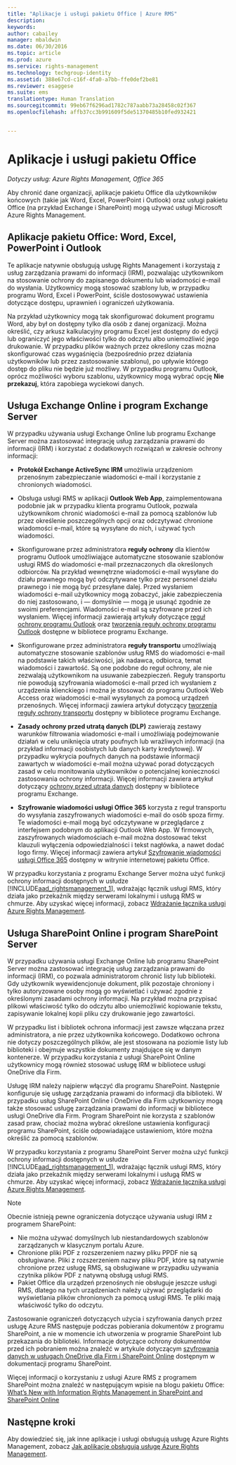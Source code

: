 ```yaml
---
title: "Aplikacje i usługi pakietu Office | Azure RMS"
description: 
keywords: 
author: cabailey
manager: mbaldwin
ms.date: 06/30/2016
ms.topic: article
ms.prod: azure
ms.service: rights-management
ms.technology: techgroup-identity
ms.assetid: 388e67cd-c16f-4fa0-a7bb-ffe0def2be81
ms.reviewer: esaggese
ms.suite: ems
translationtype: Human Translation
ms.sourcegitcommit: 99eb67f6296ad1782c787aabb73a28458c02f367
ms.openlocfilehash: affb37cc3b991609f5de51370485b10fed932421


---
```



# Aplikacje i usługi pakietu Office

*Dotyczy usług: Azure Rights Management, Office 365*

Aby chronić dane organizacji, aplikacje pakietu Office dla użytkowników końcowych (takie jak Word, Excel, PowerPoint i Outlook) oraz usługi pakietu Office (na przykład Exchange i SharePoint) mogą używać usługi Microsoft Azure Rights Management.

## Aplikacje pakietu Office: Word, Excel, PowerPoint i Outlook
Te aplikacje natywnie obsługują usługę Rights Management i korzystają z usług zarządzania prawami do informacji (IRM), pozwalając użytkownikom na stosowanie ochrony do zapisanego dokumentu lub wiadomości e-mail do wysłania. Użytkownicy mogą stosować szablony lub, w przypadku programu Word, Excel i PowerPoint, ściśle dostosowywać ustawienia dotyczące dostępu, uprawnień i ograniczeń użytkowania. 

Na przykład użytkownicy mogą tak skonfigurować dokument programu Word, aby był on dostępny tylko dla osób z danej organizacji. Można określić, czy arkusz kalkulacyjny programu Excel jest dostępny do edycji lub ograniczyć jego właściwości tylko do odczytu albo uniemożliwić jego drukowanie. W przypadku plików ważnych przez określony czas można skonfigurować czas wygaśnięcia (bezpośrednio przez działania użytkowników lub przez zastosowanie szablonu), po upływie którego dostęp do pliku nie będzie już możliwy. W przypadku programu Outlook, oprócz możliwości wyboru szablonu, użytkownicy mogą wybrać opcję **Nie przekazuj**, która zapobiega wyciekowi danych.

## Usługa Exchange Online i program Exchange Server
W przypadku używania usługi Exchange Online lub programu Exchange Server można zastosować integrację usług zarządzania prawami do informacji (IRM) i korzystać z dodatkowych rozwiązań w zakresie ochrony informacji:

-   **Protokół Exchange ActiveSync IRM** umożliwia urządzeniom przenośnym zabezpieczanie wiadomości e-mail i korzystanie z chronionych wiadomości.

-   Obsługa usługi RMS w aplikacji **Outlook Web App**, zaimplementowana podobnie jak w przypadku klienta programu Outlook, pozwala użytkownikom chronić wiadomości e-mail za pomocą szablonów lub przez określenie poszczególnych opcji oraz odczytywać chronione wiadomości e-mail, które są wysyłane do nich, i używać tych wiadomości.

-   Skonfigurowane przez administratora **reguły ochrony** dla klientów programu Outlook umożliwiające automatyczne stosowanie szablonów usługi RMS do wiadomości e-mail przeznaczonych dla określonych odbiorców. Na przykład wewnętrzne wiadomości e-mail wysyłane do działu prawnego mogą być odczytywane tylko przez personel działu prawnego i nie mogą być przesyłane dalej. Przed wysłaniem wiadomości e-mail użytkownicy mogą zobaczyć, jakie zabezpieczenia do niej zastosowano, i — domyślnie — mogą je usunąć zgodnie ze swoimi preferencjami. Wiadomości e-mail są szyfrowane przed ich wysłaniem. Więcej informacji zawierają artykuły dotyczące [reguł ochrony programu Outlook](https://technet.microsoft.com/library/dd638178%28v=exchg.150%29.aspx) oraz [tworzenia reguły ochrony programu Outlook](https://technet.microsoft.com/library/dd638196%28v=exchg.150%29.aspx) dostępne w bibliotece programu Exchange.

-   Skonfigurowane przez administratora **reguły transportu** umożliwiają automatyczne stosowanie szablonów usług RMS do wiadomości e-mail na podstawie takich właściwości, jak nadawca, odbiorca, temat wiadomości i zawartość. Są one podobne do reguł ochrony, ale nie zezwalają użytkownikom na usuwanie zabezpieczeń. Reguły transportu nie powodują szyfrowania wiadomości e-mail przed ich wysłaniem z urządzenia klienckiego i można je stosować do programu Outlook Web Access oraz wiadomości e-mail wysyłanych za pomocą urządzeń przenośnych. Więcej informacji zawiera artykuł dotyczący [tworzenia reguły ochrony transportu](https://technet.microsoft.com/library/dd302432.aspx) dostępny w bibliotece programu Exchange.

-   **Zasady ochrony przed utratą danych (DLP)** zawierają zestawy warunków filtrowania wiadomości e-mail i umożliwiają podejmowanie działań w celu uniknięcia utraty poufnych lub wrażliwych informacji (na przykład informacji osobistych lub danych karty kredytowej). W przypadku wykrycia poufnych danych na podstawie informacji zawartych w wiadomości e-mail można używać porad dotyczących zasad w celu monitowania użytkowników o potencjalnej konieczności zastosowania ochrony informacji. Więcej informacji zawiera artykuł dotyczący [ochrony przed utratą danych](https://technet.microsoft.com/library/jj150527%28v=exchg.150%29.aspx) dostępny w bibliotece programu Exchange.

-   **Szyfrowanie wiadomości usługi Office 365** korzysta z reguł transportu do wysyłania zaszyfrowanych wiadomości e-mail do osób spoza firmy. Te wiadomości e-mail mogą być odczytywane w przeglądarce z interfejsem podobnym do aplikacji Outlook Web App. W firmowych, zaszyfrowanych wiadomościach e-mail można dostosować tekst klauzuli wyłączenia odpowiedzialności i tekst nagłówka, a nawet dodać logo firmy. Więcej informacji zawiera artykuł [Szyfrowanie wiadomości usługi Office 365](https://office.microsoft.com/o365-message-encryption-FX104179182.aspx) dostępny w witrynie internetowej pakietu Office.

W przypadku korzystania z programu Exchange Server można użyć funkcji ochrony informacji dostępnych w usłudze [!INCLUDE[aad_rightsmanagement_1](../includes/aad_rightsmanagement_1_md.md)], wdrażając łącznik usługi RMS, który działa jako przekaźnik między serwerami lokalnymi i usługą RMS w chmurze. Aby uzyskać więcej informacji, zobacz [Wdrażanie łącznika usługi Azure Rights Management](../deploy-use/deploy-rms-connector.md).

## Usługa SharePoint Online i program SharePoint Server
W przypadku używania usługi Exchange Online lub programu SharePoint Server można zastosować integrację usług zarządzania prawami do informacji (IRM), co pozwala administratorom chronić listy lub biblioteki. Gdy użytkownik wyewidencjonuje dokument, plik pozostaje chroniony i tylko autoryzowane osoby mogą go wyświetlać i używać zgodnie z określonymi zasadami ochrony informacji. Na przykład można przypisać plikowi właściwość tylko do odczytu albo uniemożliwić kopiowanie tekstu, zapisywanie lokalnej kopii pliku czy drukowanie jego zawartości.

W przypadku list i bibliotek ochrona informacji jest zawsze włączana przez administratora, a nie przez użytkownika końcowego. Dodatkowo ochrona nie dotyczy poszczególnych plików, ale jest stosowana na poziomie listy lub biblioteki i obejmuje wszystkie dokumenty znajdujące się w danym kontenerze.  W przypadku korzystania z usługi SharePoint Online użytkownicy mogą również stosować usługę IRM w bibliotece usługi OneDrive dla Firm.

Usługę IRM należy najpierw włączyć dla programu SharePoint. Następnie konfiguruje się usługę zarządzania prawami do informacji dla biblioteki. W przypadku usług SharePoint Online i OneDrive dla Firm użytkownicy mogą także stosować usługę zarządzania prawami do informacji w bibliotece usługi OneDrive dla Firm. Program SharePoint nie korzysta z szablonów zasad praw, chociaż można wybrać określone ustawienia konfiguracji programu SharePoint, ściśle odpowiadające ustawieniom, które można określić za pomocą szablonów.

W przypadku korzystania z programu SharePoint Server można użyć funkcji ochrony informacji dostępnych w usłudze [!INCLUDE[aad_rightsmanagement_1](../includes/aad_rightsmanagement_1_md.md)], wdrażając łącznik usługi RMS, który działa jako przekaźnik między serwerami lokalnymi i usługą RMS w chmurze. Aby uzyskać więcej informacji, zobacz [Wdrażanie łącznika usługi Azure Rights Management](../deploy-use/deploy-rms-connector.md).

> [!NOTE]
> Obecnie istnieją pewne ograniczenia dotyczące używania usługi IRM z programem SharePoint:
> 
> -   Nie można używać domyślnych lub niestandardowych szablonów zarządzanych w klasycznym portalu Azure.
> -   Chronione pliki PDF z rozszerzeniem nazwy pliku PPDF nie są obsługiwane. Pliki z rozszerzeniem nazwy pliku PDF, które są natywnie chronione przez usługę RMS, są obsługiwane w przypadku używania czytnika plików PDF z natywną obsługą usługi RMS.
> -   Pakiet Office dla urządzeń przenośnych nie obsługuje jeszcze usługi RMS, dlatego na tych urządzeniach należy używać przeglądarki do wyświetlania plików chronionych za pomocą usługi RMS. Te pliki mają właściwość tylko do odczytu.

Zastosowanie ograniczeń dotyczących użycia i szyfrowania danych przez usługę Azure RMS następuje podczas pobierania dokumentów z programu SharePoint, a nie w momencie ich utworzenia w programie SharePoint lub przekazania do biblioteki. Informacje dotyczące ochrony dokumentów przed ich pobraniem można znaleźć w artykule dotyczącym [szyfrowania danych w usługach OneDrive dla Firm i SharePoint Online](https://technet.microsoft.com/library/dn905447.aspx) dostępnym w dokumentacji programu SharePoint.

Więcej informacji o korzystaniu z usługi Azure RMS z programem SharePoint można znaleźć w następującym wpisie na blogu pakietu Office: [What’s New with Information Rights Management in SharePoint and SharePoint Online](http://blogs.office.com/2012/11/09/whats-new-with-information-rights-management-in-sharepoint-and-sharepoint-online/)

## Następne kroki

Aby dowiedzieć się, jak inne aplikacje i usługi obsługują usługę Azure Rights Management, zobacz [Jak aplikacje obsługują usługę Azure Rights Management](applications-support.md).


<!--HONumber=Jul16_HO1-->


